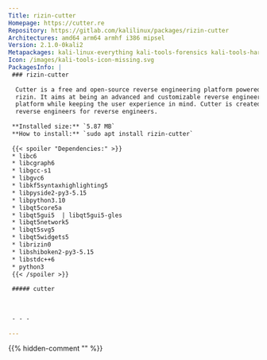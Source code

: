 ```yaml
---
Title: rizin-cutter
Homepage: https://cutter.re
Repository: https://gitlab.com/kalilinux/packages/rizin-cutter
Architectures: amd64 arm64 armhf i386 mipsel
Version: 2.1.0-0kali2
Metapackages: kali-linux-everything kali-tools-forensics kali-tools-hardware kali-tools-reverse-engineering 
Icon: /images/kali-tools-icon-missing.svg
PackagesInfo: |
 ### rizin-cutter
 
  Cutter is a free and open-source reverse engineering platform powered by
  rizin. It aims at being an advanced and customizable reverse engineering
  platform while keeping the user experience in mind. Cutter is created by
  reverse engineers for reverse engineers.
 
 **Installed size:** `5.87 MB`  
 **How to install:** `sudo apt install rizin-cutter`  
 
 {{< spoiler "Dependencies:" >}}
 * libc6 
 * libcgraph6
 * libgcc-s1 
 * libgvc6
 * libkf5syntaxhighlighting5 
 * libpyside2-py3-5.15 
 * libpython3.10 
 * libqt5core5a 
 * libqt5gui5  | libqt5gui5-gles 
 * libqt5network5 
 * libqt5svg5 
 * libqt5widgets5 
 * librizin0 
 * libshiboken2-py3-5.15 
 * libstdc++6 
 * python3
 {{< /spoiler >}}
 
 ##### cutter
 
 
 
 - - -
 
---
```

{{% hidden-comment "<!--Do not edit anything above this line-->" %}}
